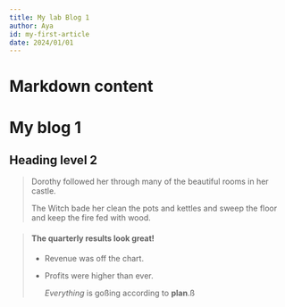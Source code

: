 ```yaml
---
title: My lab Blog 1
author: Aya
id: my-first-article
date: 2024/01/01
---
```


# Markdown content

# My blog 1

## Heading level 2

> Dorothy followed her through many of the beautiful rooms in her castle.
>
> The Witch bade her clean the pots and kettles and sweep the floor and keep the fire fed with wood.

> #### The quarterly results look great!
>
> - Revenue was off the chart.
> - Profits were higher than ever.
>
>   _Everything_ is goßing according to **plan**.ß
